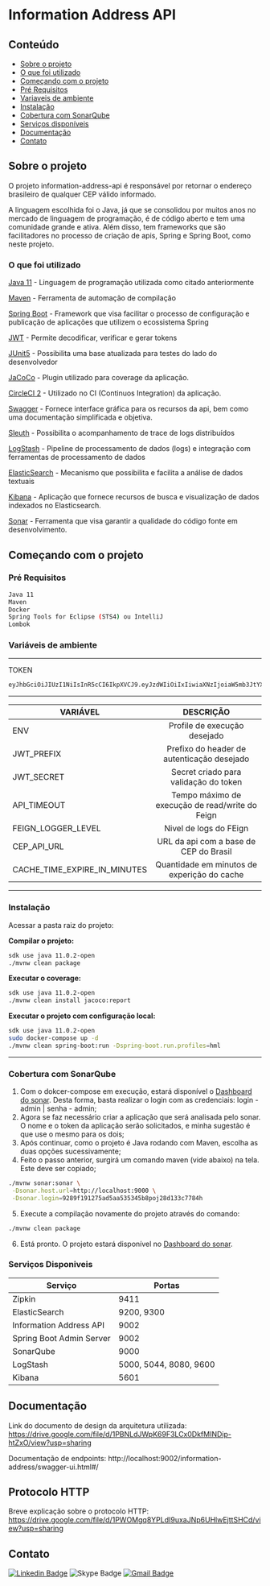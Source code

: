 # Information Address API

<!-- TABLE OF CONTENTS -->
## Conteúdo

* [Sobre o projeto](#sobre-o-projeto)
 * [O que foi utilizado](#o-que-foi-utilizado)
* [Começando com o projeto](#começando-com-o-projeto)
 * [Pré Requisitos](#pre-requisitos)
 * [Variaveis de ambiente](#variaveis-de-ambiente)
 * [Instalação](#instalação)
 * [Cobertura com SonarQube](#cobertura)
 * [Serviços disponíveis](#serviços)
* [Documentação](#documentação)
* [Contato](#contato)
 
<!-- ABOUT THE PROJECT -->
## Sobre o projeto
 
O projeto information-address-api é responsável por retornar o endereço brasileiro de qualquer CEP válido informado.
 
A linguagem escolhida foi o Java, já que se consolidou por muitos anos no mercado de linguagem de programação, é de código aberto e tem uma comunidade grande e ativa. Além disso, tem frameworks que são facilitadores no processo de criação de apis, Spring e Spring Boot, como neste projeto.

### O que foi utilizado

[Java 11](https://www.oracle.com/java/technologies/javase-jdk11-downloads.html) - Linguagem de programação utilizada como citado anteriormente
 
[Maven](https://maven.apache.org/) - Ferramenta de automação de compilação
 
[Spring Boot](https://spring.io/projects/spring-boot) - Framework que visa facilitar o processo de configuração e publicação de aplicações que utilizem o ecossistema Spring
 
[JWT](https://jwt.io/) - Permite decodificar, verificar e gerar tokens
 
[JUnit5](https://junit.org/junit5/docs/current/user-guide/) - Possibilita uma base atualizada para testes do lado do desenvolvedor
 
[JaCoCo](https://github.com/jacoco/jacoco) - Plugin utilizado para coverage da aplicação.
 
[CircleCI 2](https://circleci.com/) - Utilizado no CI (Continuos Integration) da aplicação.
 
[Swagger](https://swagger.io/tools/swagger-editor/) - Fornece interface gráfica para os recursos da api, bem como uma documentação simplificada e objetiva.
 
[Sleuth](https://spring.io/projects/spring-cloud-sleuth) - Possibilita o acompanhamento de trace de logs distribuídos
 
[LogStash](https://www.elastic.co/pt/logstash) - Pipeline de processamento de dados (logs) e integração com ferramentas de processamento de dados
 
[ElasticSearch](https://www.elastic.co/pt/what-is/elasticsearch) - Mecanismo que possibilita e facilita a análise de dados textuais
 
[Kibana](https://www.elastic.co/pt/kibana) - Aplicação que fornece recursos de busca e visualização de dados indexados no Elasticsearch.
 
[Sonar](https://docs.sonarqube.org/latest/) - Ferramenta que visa garantir a qualidade do código fonte em desenvolvimento.

## Começando com o projeto

### Pré Requisitos

```sh
Java 11
Maven
Docker
Spring Tools for Eclipse (STS4) ou IntelliJ
Lombok
```

### Variáveis de ambiente
***

TOKEN
```sh
eyJhbGciOiJIUzI1NiIsInR5cCI6IkpXVCJ9.eyJzdWIiOiIxIiwiaXNzIjoiaW5mb3JtYXRpb24tYWRkcmVzLWFwaSIsImlhdCI6MTU4NDEyNDY5M30.PtGT8gYoh4ypR8hxBc-detd2ukd0tPf0KJi7JUBdGxE
```
***

| VARIÁVEL                       | DESCRIÇÃO         |
| ------------------------------ | :---------------: |
| ENV | Profile de execução desejado |
| JWT_PREFIX | Prefixo do header de autenticação desejado |
| JWT_SECRET | Secret criado para validação do token |
| API_TIMEOUT | Tempo máximo de execução de read/write do Feign |
| FEIGN_LOGGER_LEVEL | Nivel de logs do FEign |
| CEP_API_URL | URL da api com a base de CEP do Brasil |
| CACHE_TIME_EXPIRE_IN_MINUTES | Quantidade em minutos de experição do cache |
***
### Instalação

Acessar a pasta raiz do projeto:

**Compilar o projeto:**

```sh
sdk use java 11.0.2-open
./mvnw clean package
```

**Executar o coverage:**

```sh
sdk use java 11.0.2-open
./mvnw clean install jacoco:report
```

**Executar o projeto com configuração local:**

```sh
sdk use java 11.0.2-open
sudo docker-compose up -d
./mvnw clean spring-boot:run -Dspring-boot.run.profiles=hml
```
***
### Cobertura com SonarQube

1) Com o dokcer-compose em execução, estará disponível o [Dashboard do sonar](http://localhost:9000). Desta forma, basta realizar o login com as credenciais: login - admin | senha - admin;
2) Agora se faz necessário criar a aplicação que será analisada pelo sonar. O nome e o token da aplicação serão solicitados, e minha sugestão é que use o mesmo para os dois;
3) Após continuar, como o projeto é Java rodando com Maven, escolha as duas opções sucessivamente;
4) Feito o passo anterior, surgirá um comando maven (vide abaixo) na tela. Este deve ser copiado;
```sh
./mvnw sonar:sonar \
 -Dsonar.host.url=http://localhost:9000 \
 -Dsonar.login=9289f191275ad5aa535345b8poj28d133c7784h
```
5) Execute a compilação novamente do projeto através do comando:
```sh
./mvnw clean package
```
6) Está pronto. O projeto estará disponível no [Dashboard do sonar](http://localhost:9000).

### Serviços Disponiveis

| Serviço                 | Portas                 |
|-------------------------|------------------------|
|Zipkin                   | 9411                   |
|ElasticSearch            | 9200, 9300             |
|Information Address API  | 9002                   |
|Spring Boot Admin Server | 9002                   |
|SonarQube                | 9000                   |
|LogStash                 | 5000, 5044, 8080, 9600 | 
|Kibana                   | 5601                   |

## Documentação

Link do documento de design da arquitetura utilizada:
https://drive.google.com/file/d/1PBNLdJWpK69F3LCx0DkfMINDip-htZxO/view?usp=sharing

Documentação de endpoints: http://localhost:9002/information-address/swagger-ui.html#/

## Protocolo HTTP

Breve explicação sobre o protocolo HTTP: https://drive.google.com/file/d/1PWOMgq8YPLdI9uxaJNp6UHlwEjttSHCd/view?usp=sharing

## Contato
[![Linkedin Badge](https://img.shields.io/badge/-Leonardo-blue?style=flat-square&logo=Linkedin&logoColor=white&link=https://www.linkedin.com/in/lmotta18/)](https://www.linkedin.com/in/lmotta18/)
![Skype Badge](https://img.shields.io/badge/-motta1840-lightblue?style=flat-square&logo=Skype&logoColor=white)
[![Gmail Badge](https://img.shields.io/badge/-leonardo.motta@luizalabs.com-c14438?style=flat-square&logo=Gmail&logoColor=white&link=mailto:leonardo.motta@luizalabs.com)](leonardo.motta@luizalabs.com)